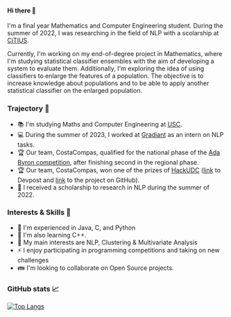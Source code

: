 #### Hi there 👋

I'm a final year Mathematics and Computer Engineering student. During the summer of 2022, I was researching in the field of NLP with a scolarship at [CiTIUS](https://citius.gal/).

Currently, I'm working on my end-of-degree project in Mathematics, where I'm studying statistical classifier ensembles with the aim of developing a system to evaluate them. Additionally, I'm exploring the idea of using classifiers to enlarge the features of a population. The objective is to increase knowledge about populations and to be able to apply another statistical classifier on the enlarged population.

### Trajectory :briefcase:
 - :books: I'm studying Maths and Computer Engineering at [USC](https://www.usc.gal/es/estudios/grados/ingenieria-arquitectura/doble-grado-ingenieria-informatica-matematicas).
 - :computer: During the summer of 2023, I worked at [Gradiant](https://github.com/Gradiant) as an intern on NLP tasks.
 - :trophy: Our team, CostaCompas, qualified for the national phase of the [Ada Byron competition](https://ada-byron.es/), after finishing second in the regional phase.
 - :trophy: Our team, CostaCompas, won one of the prizes of [HackUDC](https://hackudc.gpul.org/) ([link](https://devpost.com/software/costacompas?ref_content=user-portfolio&ref_feature=in_progress) to Devpost and [link](https://github.com/CastilloDel/costaCompas) to the project on GitHub).
 - :rocket: I received a scholarship to research in NLP during the summer of 2022.

### Interests & Skills :mag_right:

 - :speech_balloon: I'm experienced in Java, C, and Python
 - :baby: I'm also learning C++.
 - :dart: My main interests are NLP, Clustering & Multivariate Analysis
 - :zap: I enjoy participating in programming competitions and taking on new challenges
 - :family: I'm looking to collaborate on Open Source projects.

### GitHub stats :chart_with_upwards_trend: 

[![Top Langs](https://github-readme-stats.vercel.app/api/top-langs/?username=antongomez&layout=compact&theme=highcontrast&size_weight=0.5&count_weight=0.5&langs_count=7)](https://github.com/anuraghazra/github-readme-stats)
